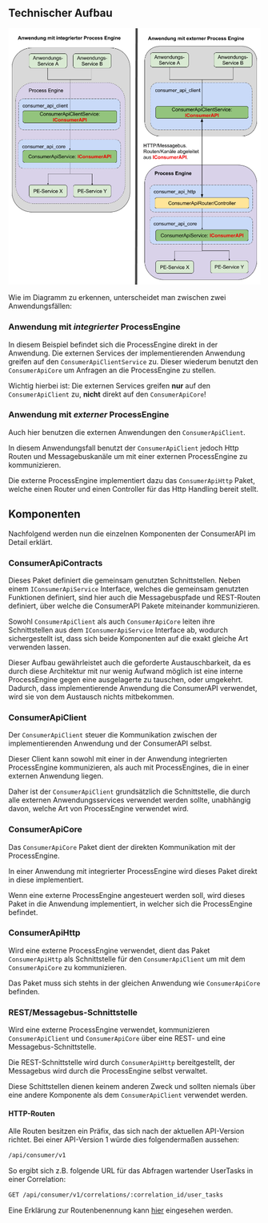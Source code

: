 ## Technischer Aufbau

![Aufbau](./images/consumer_api_architecture.png)

Wie im Diagramm zu erkennen, unterscheidet man zwischen zwei Anwendungsfällen:

### Anwendung mit _integrierter_ ProcessEngine

In diesem Beispiel befindet sich die ProcessEngine direkt in der Anwendung.
Die externen Services der implementierenden Anwendung greifen auf den
`ConsumerApiClientService` zu.
Dieser wiederum benutzt den `ConsumerApiCore` um Anfragen an die ProcessEngine
zu stellen.

Wichtig hierbei ist: Die externen Services greifen **nur** auf den
`ConsumerApiClient` zu, **nicht** direkt auf den `ConsumerApiCore`!

### Anwendung mit _externer_ ProcessEngine

Auch hier benutzen die externen Anwendungen den `ConsumerApiClient`.

In diesem Anwendungsfall benutzt der `ConsumerApiClient` jedoch Http Routen
und Messagebuskanäle um mit einer externen ProcessEngine zu kommunizieren.

Die externe ProcessEngine implementiert dazu das `ConsumerApiHttp` Paket, welche
einen Router und einen Controller für das Http Handling bereit stellt.

## Komponenten

Nachfolgend werden nun die einzelnen Komponenten der ConsumerAPI
im Detail erklärt.

### ConsumerApiContracts

Dieses Paket definiert die gemeinsam genutzten Schnittstellen.
Neben einem `IConsumerApiService` Interface, welches die gemeinsam genutzten
Funktionen definiert, sind hier auch die Messagebuspfade und REST-Routen
definiert, über welche die ConsumerAPI Pakete miteinander kommunizieren.

Sowohl `ConsumerApiClient` als auch `ConsumerApiCore` leiten
ihre Schnittstellen aus dem `IConsumerApiService` Interface ab, wodurch
sichergestellt ist, dass sich beide Komponenten auf die exakt gleiche Art
verwenden lassen.

Dieser Aufbau gewährleistet auch die geforderte Austauschbarkeit, da es durch
diese Architektur mit nur wenig Aufwand möglich ist eine interne ProcessEngine
gegen eine ausgelagerte zu tauschen, oder umgekehrt.
Dadurch, dass implementierende Anwendung die ConsumerAPI verwendet, wird sie
von dem Austausch nichts mitbekommen.

### ConsumerApiClient

Der `ConsumerApiClient` steuer die Kommunikation zwischen der implementierenden
Anwendung und der ConsumerAPI selbst.

Dieser Client kann sowohl mit einer in der Anwendung integrierten ProcessEngine
kommunizieren, als auch mit ProcessEngines, die in einer externen Anwendung
liegen.

Daher ist der `ConsumerApiClient` grundsätzlich die Schnittstelle, die durch alle
externen Anwendungsservices verwendet werden sollte, unabhängig davon, welche
Art von ProcessEngine verwendet wird.

### ConsumerApiCore

Das `ConsumerApiCore` Paket dient der direkten Kommunikation mit der
ProcessEngine.

In einer Anwendung mit integrierter ProcessEngine wird dieses Paket direkt
in diese implementiert.

Wenn eine externe ProcessEngine angesteuert werden soll, wird dieses Paket
in die Anwendung implementiert, in welcher sich die ProcessEngine befindet.

### ConsumerApiHttp

Wird eine externe ProcessEngine verwendet, dient das Paket `ConsumerApiHttp`
als Schnittstelle für den `ConsumerApiClient` um mit dem
`ConsumerApiCore` zu kommunizieren.

Das Paket muss sich stehts in der gleichen Anwendung wie `ConsumerApiCore` befinden.

### REST/Messagebus-Schnittstelle

Wird eine externe ProcessEngine verwendet, kommunizieren `ConsumerApiClient`
und `ConsumerApiCore` über eine REST- und eine Messagebus-Schnittstelle.

Die REST-Schnittstelle wird durch `ConsumerApiHttp` bereitgestellt,
der Messagebus wird durch die ProcessEngine selbst verwaltet.

Diese Schittstellen dienen keinem anderen Zweck und sollten niemals über
eine andere Komponente als dem `ConsumerApiClient` verwendet werden.

#### HTTP-Routen

Alle Routen besitzen ein Präfix, das sich nach der aktuellen
API-Version richtet.
Bei einer API-Version 1 würde dies folgendermaßen aussehen:

```REST
/api/consumer/v1
```

So ergibt sich z.B. folgende URL für das Abfragen wartender UserTasks in einer Correlation:

```REST
GET /api/consumer/v1/correlations/:correlation_id/user_tasks
```

Eine Erklärung zur Routenbenennung kann [hier](./dealing_with_events.md#auslösen-eines-prozessinstanz-events) eingesehen werden.
